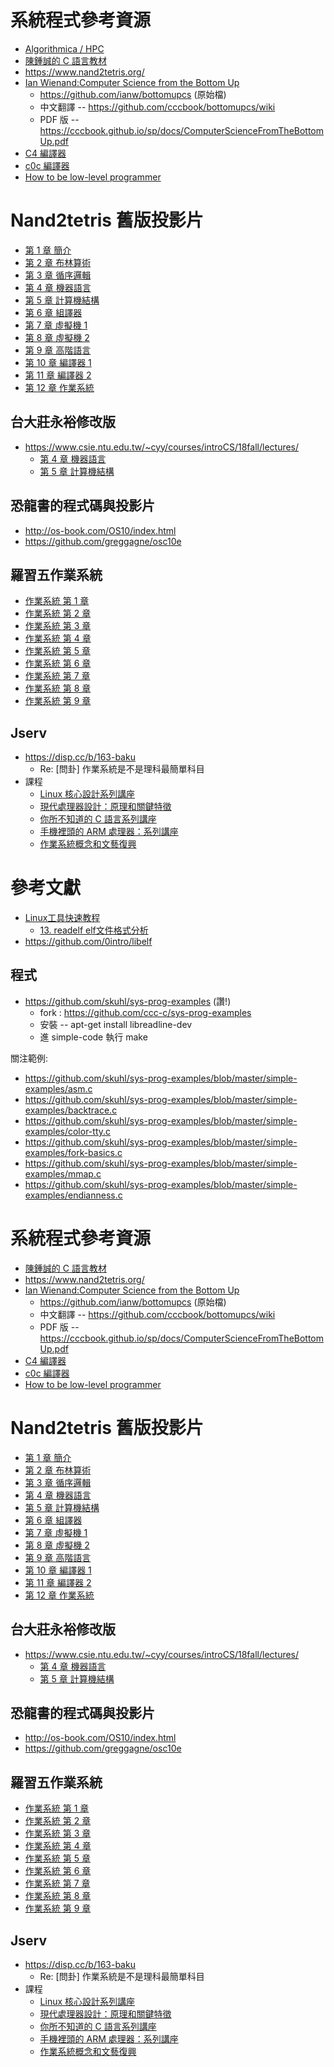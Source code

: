 # 系統程式參考資源

* [Algorithmica / HPC](https://en.algorithmica.org/hpc/architecture/functions/)
* [陳鍾誠的 C 語言教材](http://misavo.com/view/ccc/c1.md)
* https://www.nand2tetris.org/
* [Ian Wienand:Computer Science from the Bottom Up](https://www.bottomupcs.com/index.xhtml) 
    * https://github.com/ianw/bottomupcs (原始檔)
    * 中文翻譯 -- https://github.com/cccbook/bottomupcs/wiki
    * PDF 版 -- https://cccbook.github.io/sp/docs/ComputerScienceFromTheBottomUp.pdf
* [C4 編譯器](https://github.com/cccbook/c4/wiki)
* [c0c 編譯器](https://github.com/cccbook/c0c/wiki)
* [How to be low-level programmer](https://bodyno.com/programmer/2017/04/18/how-to-be-low-level-programmer.html)

# Nand2tetris 舊版投影片

* [第 1 章 簡介](https://www.slideshare.net/ccckmit/nand2tetris-127760875)
* [第 2 章 布林算術](https://www.slideshare.net/ccckmit/nand2tetris-127760880)
* [第 3 章 循序邏輯](https://www.slideshare.net/ccckmit/nand2tetris-127760882)
* [第 4 章 機器語言](https://www.slideshare.net/ccckmit/nand2tetris-127760883)
* [第 5 章 計算機結構](https://www.slideshare.net/ccckmit/nand2tetris-127760884)
* [第 6 章 組譯器](https://www.slideshare.net/ccckmit/lecture-06-assembler)
* [第 7 章 虛擬機 1](https://www.slideshare.net/ccckmit/lecture-07-virtual-machine-i)
* [第 8 章 虛擬機 2](https://www.slideshare.net/ccckmit/lecture-08-virtual-machine-ii)
* [第 9 章 高階語言](https://www.slideshare.net/ccckmit/lecture-09-high-level-language)
* [第 10 章 編譯器 1](https://www.slideshare.net/ccckmit/lecture-10-compiler-i)
* [第 11 章 編譯器 2](https://www.slideshare.net/ccckmit/lecture-11-compiler-ii)
* [第 12 章 作業系統](https://www.slideshare.net/ccckmit/lecture-12-os-123057446)

## 台大莊永裕修改版

* https://www.csie.ntu.edu.tw/~cyy/courses/introCS/18fall/lectures/
  * [第 4 章 機器語言](https://www.csie.ntu.edu.tw/~cyy/courses/introCS/18fall/lectures/handouts/lec08_HackML.pdf)
  * [第 5 章 計算機結構](https://www.csie.ntu.edu.tw/~cyy/courses/introCS/18fall/lectures/handouts/lec09_HackArch.pdf)

## 恐龍書的程式碼與投影片

* http://os-book.com/OS10/index.html
* https://github.com/greggagne/osc10e

## 羅習五作業系統

* [作業系統 第 1 章](https://www.slideshare.net/ccckmit/ss-127408812)
* [作業系統 第 2 章](https://www.slideshare.net/ccckmit/ss-127410201)
* [作業系統 第 3 章](https://www.slideshare.net/ccckmit/ss-127408898)
* [作業系統 第 4 章](https://www.slideshare.net/ccckmit/ss-127408907)
* [作業系統 第 5 章](https://www.slideshare.net/ccckmit/ss-127408925)
* [作業系統 第 6 章](https://www.slideshare.net/ccckmit/ss-127408926)
* [作業系統 第 7 章](https://www.slideshare.net/ccckmit/ss-127408990)
* [作業系統 第 8 章](https://www.slideshare.net/ccckmit/ss-127410172)
* [作業系統 第 9 章](https://www.slideshare.net/ccckmit/ss-127410823)

## Jserv

* https://disp.cc/b/163-baku
    * Re: [問卦] 作業系統是不是理科最簡單科目
* 課程
    * [Linux 核心設計系列講座](http://hackfoldr.org/linux/)
    * [現代處理器設計：原理和關鍵特徵](http://hackfoldr.org/cpu/)
    * [你所不知道的 C 語言系列講座](http://hackfoldr.org/dykc/)
    * [手機裡頭的 ARM 處理器：系列講座](http://hackfoldr.org/arm/)
    * [作業系統概念和文藝復興](http://hackfoldr.org/oscar/)

# 參考文獻

* [Linux工具快速教程](https://linuxtools-rst.readthedocs.io/zh_CN/latest/index.html)
    * [13. readelf elf文件格式分析](https://linuxtools-rst.readthedocs.io/zh_CN/latest/tool/readelf.html)
* https://github.com/0intro/libelf

## 程式

* https://github.com/skuhl/sys-prog-examples (讚!)
    * fork : https://github.com/ccc-c/sys-prog-examples
    * 安裝 -- apt-get install libreadline-dev
    * 進 simple-code 執行 make

關注範例:

* https://github.com/skuhl/sys-prog-examples/blob/master/simple-examples/asm.c
* https://github.com/skuhl/sys-prog-examples/blob/master/simple-examples/backtrace.c
* https://github.com/skuhl/sys-prog-examples/blob/master/simple-examples/color-tty.c
* https://github.com/skuhl/sys-prog-examples/blob/master/simple-examples/fork-basics.c
* https://github.com/skuhl/sys-prog-examples/blob/master/simple-examples/mmap.c
* https://github.com/skuhl/sys-prog-examples/blob/master/simple-examples/endianness.c
# 系統程式參考資源

* [陳鍾誠的 C 語言教材](http://misavo.com/view/ccc/c1.md)
* https://www.nand2tetris.org/
* [Ian Wienand:Computer Science from the Bottom Up](https://www.bottomupcs.com/index.xhtml) 
    * https://github.com/ianw/bottomupcs (原始檔)
    * 中文翻譯 -- https://github.com/cccbook/bottomupcs/wiki
    * PDF 版 -- https://cccbook.github.io/sp/docs/ComputerScienceFromTheBottomUp.pdf
* [C4 編譯器](https://github.com/cccbook/c4/wiki)
* [c0c 編譯器](https://github.com/cccbook/c0c/wiki)
* [How to be low-level programmer](https://bodyno.com/programmer/2017/04/18/how-to-be-low-level-programmer.html)

# Nand2tetris 舊版投影片

* [第 1 章 簡介](https://www.slideshare.net/ccckmit/nand2tetris-127760875)
* [第 2 章 布林算術](https://www.slideshare.net/ccckmit/nand2tetris-127760880)
* [第 3 章 循序邏輯](https://www.slideshare.net/ccckmit/nand2tetris-127760882)
* [第 4 章 機器語言](https://www.slideshare.net/ccckmit/nand2tetris-127760883)
* [第 5 章 計算機結構](https://www.slideshare.net/ccckmit/nand2tetris-127760884)
* [第 6 章 組譯器](https://www.slideshare.net/ccckmit/lecture-06-assembler)
* [第 7 章 虛擬機 1](https://www.slideshare.net/ccckmit/lecture-07-virtual-machine-i)
* [第 8 章 虛擬機 2](https://www.slideshare.net/ccckmit/lecture-08-virtual-machine-ii)
* [第 9 章 高階語言](https://www.slideshare.net/ccckmit/lecture-09-high-level-language)
* [第 10 章 編譯器 1](https://www.slideshare.net/ccckmit/lecture-10-compiler-i)
* [第 11 章 編譯器 2](https://www.slideshare.net/ccckmit/lecture-11-compiler-ii)
* [第 12 章 作業系統](https://www.slideshare.net/ccckmit/lecture-12-os-123057446)

## 台大莊永裕修改版

* https://www.csie.ntu.edu.tw/~cyy/courses/introCS/18fall/lectures/
  * [第 4 章 機器語言](https://www.csie.ntu.edu.tw/~cyy/courses/introCS/18fall/lectures/handouts/lec08_HackML.pdf)
  * [第 5 章 計算機結構](https://www.csie.ntu.edu.tw/~cyy/courses/introCS/18fall/lectures/handouts/lec09_HackArch.pdf)

## 恐龍書的程式碼與投影片

* http://os-book.com/OS10/index.html
* https://github.com/greggagne/osc10e

## 羅習五作業系統

* [作業系統 第 1 章](https://www.slideshare.net/ccckmit/ss-127408812)
* [作業系統 第 2 章](https://www.slideshare.net/ccckmit/ss-127410201)
* [作業系統 第 3 章](https://www.slideshare.net/ccckmit/ss-127408898)
* [作業系統 第 4 章](https://www.slideshare.net/ccckmit/ss-127408907)
* [作業系統 第 5 章](https://www.slideshare.net/ccckmit/ss-127408925)
* [作業系統 第 6 章](https://www.slideshare.net/ccckmit/ss-127408926)
* [作業系統 第 7 章](https://www.slideshare.net/ccckmit/ss-127408990)
* [作業系統 第 8 章](https://www.slideshare.net/ccckmit/ss-127410172)
* [作業系統 第 9 章](https://www.slideshare.net/ccckmit/ss-127410823)

## Jserv

* https://disp.cc/b/163-baku
    * Re: [問卦] 作業系統是不是理科最簡單科目
* 課程
    * [Linux 核心設計系列講座](http://hackfoldr.org/linux/)
    * [現代處理器設計：原理和關鍵特徵](http://hackfoldr.org/cpu/)
    * [你所不知道的 C 語言系列講座](http://hackfoldr.org/dykc/)
    * [手機裡頭的 ARM 處理器：系列講座](http://hackfoldr.org/arm/)
    * [作業系統概念和文藝復興](http://hackfoldr.org/oscar/)
